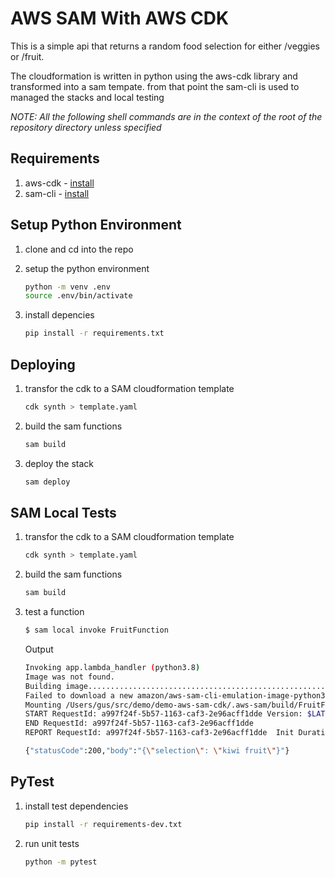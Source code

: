 # AWS SAM With AWS CDK

This is a simple api that returns a random food selection for either /veggies or /fruit.

The cloudformation is written in python using the aws-cdk library and transformed into a sam tempate. from that point the sam-cli is used to managed the stacks and local testing 

*NOTE: All the following shell commands are in the context of the root of the repository directory unless specified*

## Requirements

1. aws-cdk - [install](https://docs.aws.amazon.com/cdk/latest/guide/getting_started.html#getting_started_install)
2. sam-cli - [install](https://docs.aws.amazon.com/serverless-application-model/latest/developerguide/serverless-sam-cli-install.html)

## Setup Python Environment

1. clone and cd into the repo

2. setup the python environment

    ```sh
    python -m venv .env
    source .env/bin/activate
    ```

3. install depencies

    ```sh
    pip install -r requirements.txt
    ```

## Deploying

1. transfor the cdk to a SAM cloudformation template

    ```sh
    cdk synth > template.yaml
    ```

2. build the sam functions

    ```sh
    sam build
    ```

3. deploy the stack

    ```sh
    sam deploy
    ```

## SAM Local Tests

1. transfor the cdk to a SAM cloudformation template

    ```sh
    cdk synth > template.yaml
    ```

2. build the sam functions

    ```sh
    sam build
    ```

3. test a function

    ```sh
    $ sam local invoke FruitFunction
    ```

    Output 

    ```sh
    Invoking app.lambda_handler (python3.8)
    Image was not found.
    Building image................................................................................................................................................................................................................................................................................................................................................................................................................................................................
    Failed to download a new amazon/aws-sam-cli-emulation-image-python3.8:rapid-1.0.0 image. Invoking with the already downloaded image.
    Mounting /Users/gus/src/demo/demo-aws-sam-cdk/.aws-sam/build/FruitFunction as /var/task:ro,delegated inside runtime container
    START RequestId: a997f24f-5b57-1163-caf3-2e96acff1dde Version: $LATEST
    END RequestId: a997f24f-5b57-1163-caf3-2e96acff1dde
    REPORT RequestId: a997f24f-5b57-1163-caf3-2e96acff1dde	Init Duration: 219.56 ms	Duration: 5.11 ms	Billed Duration: 100 ms	Memory Size: 128 MB	Max Memory Used: 24 MB

    {"statusCode":200,"body":"{\"selection\": \"kiwi fruit\"}"}
    ```

## PyTest

1. install test dependencies

    ```sh
    pip install -r requirements-dev.txt
    ```

2. run unit tests

    ```sh
    python -m pytest
    ```